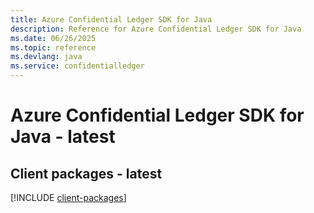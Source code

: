 ```yaml
---
title: Azure Confidential Ledger SDK for Java
description: Reference for Azure Confidential Ledger SDK for Java
ms.date: 06/26/2025
ms.topic: reference
ms.devlang: java
ms.service: confidentialledger
---
```

# Azure Confidential Ledger SDK for Java - latest

## Client packages - latest
[!INCLUDE [client-packages](confidential-ledger-client-index.md)]